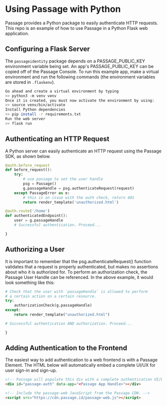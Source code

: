# Using Passage with Python

Passage provides a Python package to easily authenticate HTTP requests. This repo is an example of how to use Passage in a Python Flask web application.

## Configuring a Flask Server
The `passageidentity` package depends on a PASSAGE_PUBLIC_KEY environment variable being set. An app's PASSAGE_PUBLIC_KEY can be copied off of the Passage Console.
To run this example app, make a virtual environment and run the following commands (the environment variables are stored in `.flaskenv`).

```bash
Go ahead and create a virtual environment by typing
>> python3 -m venv venv
Once it is created, you must now activate the environment by using:
>> source venv/bin/activate
Install Python dependencies
>> pip install -r requirements.txt
Run the web server
>> flask run
```

## Authenticating an HTTP Request
A Python server can easily authenticate an HTTP request using the Passage SDK, as shown below.

```python
@auth.before_request
def before_request():
    try:
        # use passage to set the user handle
        psg = Passage()
        g.passageHandle = psg.authenticateRequest(request)
    except PassageError as e:
        # this is an issue with the auth check, return 401
        return render_template('unauthorized.html')

@auth.route('/home')
def authenticatedEndpoint():
    user = g.passageHandle
	# Successful authentication. Proceed...

}
```

## Authorizing a User
It is important to remember that the psg.authenticateRequest() function validates that a request is properly authenticated, but makes no assertions about who it is authorized for. To perform an authorization check, the Passage User Handle can be referenced.
In the above example, it would look something like this:

```python
# Check that the user with `passageHandle` is allowed to perform
# a certain action on a certain resource.
try:
    authorizationCheck(g.passageHandle)
except:
    return render_template("unauthorized.html")

# Successful authentication AND authorization. Proceed...

}
```

## Adding Authentication to the Frontend
The easiest way to add authentication to a web frontend is with a Passage Element. The HTML below will automatically embed a complete UI/UX for user sign-in and sign-up.

```html
<!-- Passage will populate this div with a complete authentication UI/UX. -->
<div id="passage-auth" data-app="<Passage App Handle>"></div>

<!-- Include the passage-web JavaScript from the Passage CDN. -->
<script src="https://cdn.passage.id/passage-web.js"></script>
```